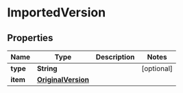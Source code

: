 

# ImportedVersion


## Properties

| Name | Type | Description | Notes |
|------------ | ------------- | ------------- | -------------|
|**type** | **String** |  |  [optional] |
|**item** | [**OriginalVersion**](OriginalVersion.md) |  |  |



